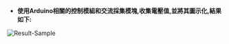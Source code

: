 - **使用Arduino相關的控制模組和交流採集模塊,收集電壓值,並將其圖示化,結果如下:**

![Result-Sample](https://github.com/user-attachments/assets/a83a1e0b-a9ec-4cc8-a9c6-5eeed8f5e3b6)
